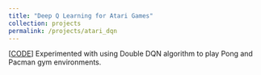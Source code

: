 ```yaml
---
title: "Deep Q Learning for Atari Games"
collection: projects
permalink: /projects/atari_dqn
---
```


[[CODE](https://github.com/threewisemonkeys-as/dl_fun/tree/master/atari_env_rl)] Experimented with using Double DQN algorithm to play Pong and Pacman gym environments.
